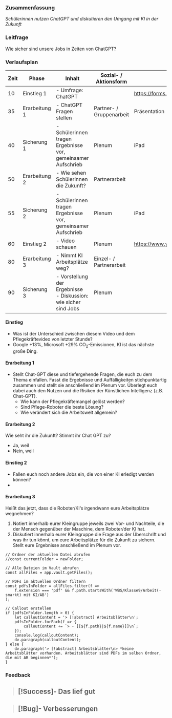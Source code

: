

### Zusammenfassung
*Schülerinnen nutzen ChatGPT und diskutieren den Umgang mit KI in der Zukunft*

### Leitfrage
Wie sicher sind unsere Jobs in Zeiten von ChatGPT?

### Verlaufsplan
| Zeit | Phase         | Inhalt                                                              | Sozial- / Aktionsform    | Material                                    |
| ---- | ------------- | ------------------------------------------------------------------- | ------------------------ | ------------------------------------------- |
| 10   | Einstieg 1    | - Umfrage: ChatGPT                                                  |                          | https://forms.robingebert.com/s/cm463gsav000d7wtofwr4zs00                                            |
| 35   | Erarbeitung 1 | - ChatGPT Fragen stellen                                            | Partner- / Gruppenarbeit | Präsentation                                |
| 40   | Sicherung 1   | - Schülerinnen tragen Ergebnisse vor, gemeinsamer Aufschrieb        | Plenum                   | iPad                                        |
| 50   | Erarbeitung 2 | - Wie sehen Schülerinnen die Zukunft?                               | Partnerarbeit            |                                             |
| 55   | Sicherung 2   | - Schülerinnen tragen Ergebnisse vor, gemeinsamer Aufschrieb        | Plenum                   | iPad                                        |
| 60   | Einstieg 2    | - Video schauen                                                     | Plenum                   | https://www.youtube.com/watch?v=DgM81DLEoAI |
| 80   | Erarbeitung 3 | - Nimmt KI Arbeitsplätze weg?                                       | Einzel- / Partnerarbeit  |                                             |
| 90   | Sicherung 3   | - Vorstellung der Ergebnisse<br> - Diskussion: wie sicher sind Jobs | Plenum                   |                                             |


#### Einstieg
- Was ist der Unterschied zwischen diesem Video und dem Pflegekräftevideo von letzter Stunde?
- Google +13%, Microsoft +29% CO$_2$-Emissionen, KI ist das nächste große Ding.

#### Erarbeitung 1
- Stellt Chat-GPT diese und tiefergehende Fragen, die euch zu dem Thema einfallen. Fasst die Ergebnisse und Auffälligkeiten stichpunktartig zusammen und stellt sie anschließend im Plenum vor. Überlegt euch dabei auch den Nutzen und die Risiken der Künstlichen Intelligenz (z.B. Chat-GPT).
	- Wie kann der Pflegekräftemangel gelöst werden?
	- Sind Pflege-Roboter die beste Lösung?
	- Wie verändert sich die Arbeitswelt allgemein?

#### Erarbeitung 2
Wie seht ihr die Zukunft? Stimmt ihr Chat GPT zu?
- Ja, weil
- Nein, weil

#### Einstieg 2
- Fallen euch noch andere Jobs ein, die von einer KI erledigt werden können?
- 

#### Erarbeitung 3
Heißt das jetzt, dass die Roboter/KI‘s irgendwann eure Arbeitsplätze wegnehmen?
1. Notiert innerhalb eurer Kleingruppe jeweils zwei Vor- und Nachteile,
die der Mensch gegenüber der Maschine, dem Roboter/der KI hat.
2. Diskutiert innerhalb eurer Kleingruppe die Frage aus der Überschrift
und was ihr tun könnt, um eure Arbeitsplätze für die Zukunft zu
sichern. Stellt eure Ergebnisse anschließend im Plenum vor.


```dataviewjs
// Ordner der aktuellen Datei abrufen
//const currentFolder = newFolder;

// Alle Dateien im Vault abrufen
const allFiles = app.vault.getFiles();

// PDFs im aktuellen Ordner filtern
const pdfsInFolder = allFiles.filter(f => 
    f.extension === 'pdf' && f.path.startsWith('WBS/Klasse9/Arbeit(-smarkt) mit KI/AB')
);

// Callout erstellen
if (pdfsInFolder.length > 0) {
    let calloutContent = '> [!abstract] Arbeitsblätter\n';
    pdfsInFolder.forEach(f => {
        calloutContent += `> - [[${f.path}|${f.name}]]\n`;
    });
    console.log(calloutContent);
    dv.paragraph(calloutContent);
} else {
    dv.paragraph('> [!abstract] Arbeitsblätter\n> *keine Arbeitsblätter vorhanden. Arbeitsblätter sind PDFs im selben Ordner, die mit AB beginnen*');
}
```





### Feedback
> [!Success]- Das lief gut
> -

> [!Bug]- Verbesserungen
> -
